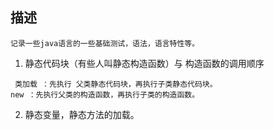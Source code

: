## 描述
    记录一些java语言的一些基础测试，语法，语言特性等。
1. 静态代码块（有些人叫静态构造函数）与 构造函数的调用顺序

  ```
  类加载 ：先执行 父类静态代码块，再执行子类静态代码块。
  new ：先执行父类的构造函数，再执行子类的构造函数。

  ```
2. 静态变量，静态方法的加载。
